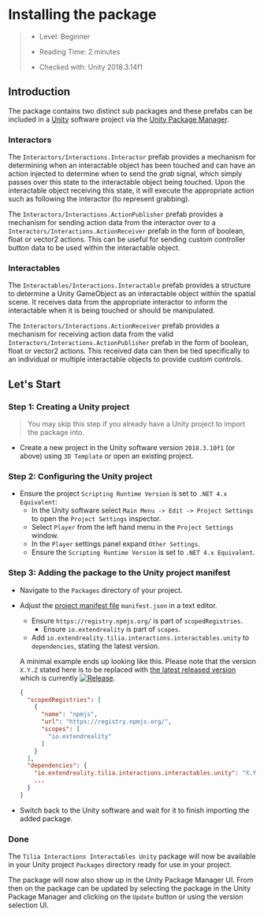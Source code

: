 # Installing the package

> * Level: Beginner
>
> * Reading Time: 2 minutes
>
> * Checked with: Unity 2018.3.14f1

## Introduction

The package contains two distinct sub packages and these prefabs can be included in a [Unity] software project via the [Unity Package Manager].

### Interactors

The `Interactors/Interactions.Interactor` prefab provides a mechanism for determining when an interactable object has been touched and can have an action injected to determine when to send the _grab_ signal, which simply passes over this state to the interactable object being touched. Upon the interactable object receiving this state, it will execute the appropriate action such as following the interactor (to represent grabbing).

The `Interactors/Interactions.ActionPublisher` prefab provides a mechanism for sending action data from the interactor over to a `Interactors/Interactions.ActionReceiver` prefab in the form of boolean, float or vector2 actions. This can be useful for sending custom controller button data to be used within the interactable object.

### Interactables

The `Interactables/Interactions.Interactable` prefab provides a structure to determine a Unity GameObject as an interactable object within the spatial scene. It receives data from the appropriate interactor to inform the interactable when it is being touched or should be manipulated.

The `Interactors/Interactions.ActionReceiver` prefab provides a mechanism for receiving action data from the valid `Interactors/Interactions.ActionPublisher` prefab in the form of boolean, float or vector2 actions. This received data can then be tied specifically to an individual or multiple interactable objects to provide custom controls.

## Let's Start

### Step 1: Creating a Unity project

> You may skip this step if you already have a Unity project to import the package into.

* Create a new project in the Unity software version `2018.3.10f1` (or above) using `3D Template` or open an existing project.

### Step 2: Configuring the Unity project

* Ensure the project `Scripting Runtime Version` is set to `.NET 4.x Equivalent`:
  * In the Unity software select `Main Menu -> Edit -> Project Settings` to open the `Project Settings` inspector.
  * Select `Player` from the left hand menu in the `Project Settings` window.
  * In the `Player` settings panel expand `Other Settings`.
  * Ensure the `Scripting Runtime Version` is set to `.NET 4.x Equivalent`.

### Step 3: Adding the package to the Unity project manifest

* Navigate to the `Packages` directory of your project.
* Adjust the [project manifest file][Project-Manifest] `manifest.json` in a text editor.
  * Ensure `https://registry.npmjs.org/` is part of `scopedRegistries`.
    * Ensure `io.extendreality` is part of `scopes`.
  * Add `io.extendreality.tilia.interactions.interactables.unity` to `dependencies`, stating the latest version.

  A minimal example ends up looking like this. Please note that the version `X.Y.Z` stated here is to be replaced with [the latest released version][Latest-Release] which is currently [![Release][Version-Release]][Releases].
  ```json
  {
    "scopedRegistries": [
      {
        "name": "npmjs",
        "url": "https://registry.npmjs.org/",
        "scopes": [
          "io.extendreality"
        ]
      }
    ],
    "dependencies": {
      "io.extendreality.tilia.interactions.interactables.unity": "X.Y.Z",
      ...
    }
  }
  ```
* Switch back to the Unity software and wait for it to finish importing the added package.

### Done

The `Tilia Interactions Interactables Unity` package will now be available in your Unity project `Packages` directory ready for use in your project.

The package will now also show up in the Unity Package Manager UI. From then on the package can be updated by selecting the package in the Unity Package Manager and clicking on the `Update` button or using the version selection UI.

[Unity]: https://unity3d.com/
[Unity Package Manager]: https://docs.unity3d.com/Manual/upm-ui.html
[Project-Manifest]: https://docs.unity3d.com/Manual/upm-manifestPrj.html
[Version-Release]: https://img.shields.io/github/release/ExtendRealityLtd/Tilia.Interactions.Interactables.Unity.svg
[Releases]: ../../releases
[Latest-Release]: ../../releases/latest